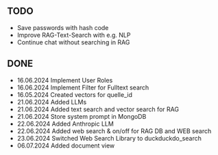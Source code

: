 ## TODO
* Save passwords with hash code
* Improve RAG-Text-Search with e.g. NLP
* Continue chat without searching in RAG

## DONE
* 16.06.2024 Implement User Roles
* 16.06.2024 Implement Filter for Fulltext search
* 16.05.2024 Created vectors for quelle_id
* 21.06.2024 Added LLMs
* 21.06.2024 Added text search and vector search for RAG
* 21.06.2024 Store system prompt in MongoDB
* 22.06.2024 Added Anthropic LLM
* 22.06.2024 Added web search & on/off for RAG DB and WEB search
* 23.06.2024 Switched Web Search Library to duckduckdo_search
* 06.07.2024 Added document view
